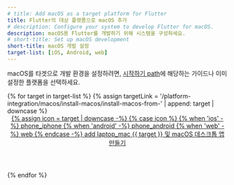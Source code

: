 ```yaml
---
# title: Add macOS as a target platform for Flutter
title: Flutter의 대상 플랫폼으로 macOS 추가
# description: Configure your system to develop Flutter for macOS.
description: macOS용 Flutter를 개발하기 위해 시스템을 구성하세요.
# short-title: Set up macOS development
short-title: macOS 개발 설정
target-list: [iOS, Android, web]
---
```


macOS를 타겟으로 개발 환경을 설정하려면, [시작하기 path][Getting Started path]에 해당하는 가이드나 이미 설정한 플랫폼을 선택하세요.

<div class="card-grid">
{% for target in target-list %}
{% assign targetLink = '/platform-integration/macos/install-macos/install-macos-from-' | append: target | downcase %}
  <a class="card card-app-type card-macos" id="install-{{target | downcase}}" href="{{targetLink}}">
    <div class="card-body">
      <header class="card-title text-center">
        <span class="d-block h1">
          {% assign icon = target | downcase -%}
          {% case icon %}
          {% when 'ios' -%}
            <span class="material-symbols">phone_iphone</span>
          {% when 'android' -%}
            <span class="material-symbols">phone_android</span>
          {% when 'web' -%}
            <span class="material-symbols">web</span>
          {% endcase -%}
          <span class="material-symbols">add</span>
          <span class="material-symbols">laptop_mac</span>
        </span>
        <span class="text-muted d-block">
        {{ target }} 및 macOS 데스크톱 앱 만들기
        </span>
      </header>
    </div>
  </a>
{% endfor %}
</div>

[Getting Started path]: /get-started/install

